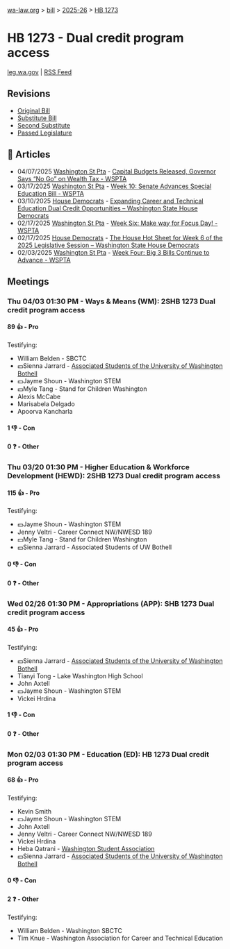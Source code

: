 [wa-law.org](/) > [bill](/bill/) > [2025-26](/bill/2025-26/) > [HB 1273](/bill/2025-26/hb/1273/)

# HB 1273 - Dual credit program access
[leg.wa.gov](https://app.leg.wa.gov/billsummary?BillNumber=1273&Year=2025&Initiative=false) | [RSS Feed](./rss.xml)

## Revisions
* [Original Bill](1/)
* [Substitute Bill](S/)
* [Second Substitute](S2/)
* [Passed Legislature](S2.PL/)

## 📰 Articles
* 04/07/2025 [Washington St Pta](/org/washington_st_pta/) - [Capital Budgets Released, Governor Says “No Go” on Wealth Tax - WSPTA](https://www.wastatepta.org/capital-budgets-released-governor-says-no-go-on-wealth-tax/#:~:text=2SHB%201273)
* 03/17/2025 [Washington St Pta](/org/washington_st_pta/) - [Week 10: Senate Advances Special Education Bill - WSPTA](https://www.wastatepta.org/senate-advances-special-education-bill/#:~:text=2SHB%201273)
* 03/10/2025 [House Democrats](/org/house_democrats/) - [Expanding Career and Technical Education Dual Credit Opportunities – Washington State House Democrats](https://housedemocrats.wa.gov/blog/2025/03/10/expanding-career-and-technical-education-dual-credit-opportunities/#:~:text=House%20Bill%201273)
* 02/17/2025 [Washington St Pta](/org/washington_st_pta/) - [Week Six: Make way for Focus Day! - WSPTA](https://www.wastatepta.org/week-six-make-way-for-focus-day/#:~:text=HB%201273)
* 02/17/2025 [House Democrats](/org/house_democrats/) - [The House Hot Sheet for Week 6 of the 2025 Legislative Session – Washington State House Democrats](https://housedemocrats.wa.gov/blog/2025/02/17/the-house-hot-sheet-for-week-6-of-the-2025-legislative-session/#:~:text=HB%201273)
* 02/03/2025 [Washington St Pta](/org/washington_st_pta/) - [Week Four: Big 3 Bills Continue to Advance - WSPTA](https://www.wastatepta.org/week-four-big-3-bills-continue-to-advance/#:~:text=HB%201273)

## Meetings
### Thu 04/03 01:30 PM - Ways & Means (WM): 2SHB 1273 Dual credit program access
#### 89 👍 - Pro
Testifying:
* William Belden - SBCTC
* 💵Sienna Jarrard - [Associated Students of the University of Washington Bothell](/org/associated_students_of_the_university_of_washington_bothell/)
* 💵Jayme Shoun - Washington STEM
* 💵Myle Tang - Stand for Children Washington
* Alexis McCabe
* Marisabela Delgado
* Apoorva Kancharla

#### 1 👎 - Con

#### 0 ❓ - Other

### Thu 03/20 01:30 PM - Higher Education & Workforce Development (HEWD): 2SHB 1273 Dual credit program access
#### 115 👍 - Pro
Testifying:
* 💵Jayme Shoun - Washington STEM
* Jenny Veltri - Career Connect NW/NWESD 189
* 💵Myle Tang - Stand for Children Washington
* 💵Sienna Jarrard - Associated Students of UW Bothell

#### 0 👎 - Con

#### 0 ❓ - Other

### Wed 02/26 01:30 PM - Appropriations (APP): SHB 1273 Dual credit program access
#### 45 👍 - Pro
Testifying:
* 💵Sienna Jarrard - [Associated Students of the University of Washington Bothell](/org/associated_students_of_the_university_of_washington_bothell/)
* Tianyi Tong - Lake Washington High School
* John Axtell
* 💵Jayme Shoun - Washington STEM
* Vickei Hrdina

#### 1 👎 - Con

#### 0 ❓ - Other

### Mon 02/03 01:30 PM - Education (ED): HB 1273 Dual credit program access
#### 68 👍 - Pro
Testifying:
* Kevin Smith
* 💵Jayme Shoun - Washington STEM
* John Axtell
* Jenny Veltri - Career Connect NW/NWESD 189
* Vickei Hrdina
* Heba Qatrani - [Washington Student Association](/org/washington_student_association/)
* 💵Sienna Jarrard - [Associated Students of the University of Washington Bothell](/org/associated_students_of_the_university_of_washington_bothell/)

#### 0 👎 - Con

#### 2 ❓ - Other
Testifying:
* William Belden - Washington SBCTC
* Tim Knue - Washington Association for Career and Technical Education
